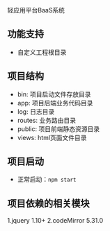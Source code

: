 轻应用平台BaaS系统  
## 功能支持
* 自定义工程根目录

## 项目结构
* bin: 项目启动文件存放目录
* app: 项目后端业务代码目录
* log: 日志目录  
* routes: 业务路由目录  
* public: 项目前端静态资源目录  
* views: html页面文件目录   

## 项目启动  
* 正常启动：``` npm start ```


## 项目依赖的相关模块  
1.jquery 1.10+
2.codeMirror 5.31.0
 
